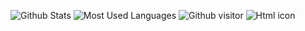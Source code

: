 ![Github Stats](https://github-readme-stats.vercel.app/api?username=PeterCoast&show_icons=true&theme=default_repocard&count_private=true)
![Most Used Languages](https://github-readme-stats.vercel.app/api/top-langs/?username=PeterCoast&theme=default_repocard&layout=compact)
![Github visitor](https://visitor-badge.glitch.me/badge?page_id=PeterCoast)
![Html icon](https://img.shields.io/badge/HTML-5-brightgreen.svg)
